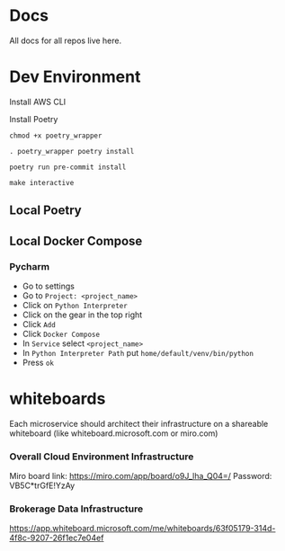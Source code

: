 # Docs
All docs for all repos live here.

# Dev Environment
Install AWS CLI

Install Poetry

`chmod +x poetry_wrapper`

`. poetry_wrapper poetry install`

`poetry run pre-commit install `

`make interactive` 
## Local Poetry

## Local Docker Compose

### Pycharm
* Go to settings
* Go to `Project: <project_name>`
* Click on `Python Interpreter`
* Click on the gear in the top right
* Click `Add`
* Click `Docker Compose`
* In `Service` select `<project_name>`
* In `Python Interpreter Path` put `home/default/venv/bin/python`
* Press `ok`



# whiteboards
Each microservice should architect their infrastructure on a shareable whiteboard (like whiteboard.microsoft.com or miro.com)

### Overall Cloud Environment Infrastructure
Miro board link: https://miro.com/app/board/o9J_lha_Q04=/ Password: VB5C*trGfE!YzAy

### Brokerage Data Infrastructure
https://app.whiteboard.microsoft.com/me/whiteboards/63f05179-314d-4f8c-9207-26f1ec7e04ef
